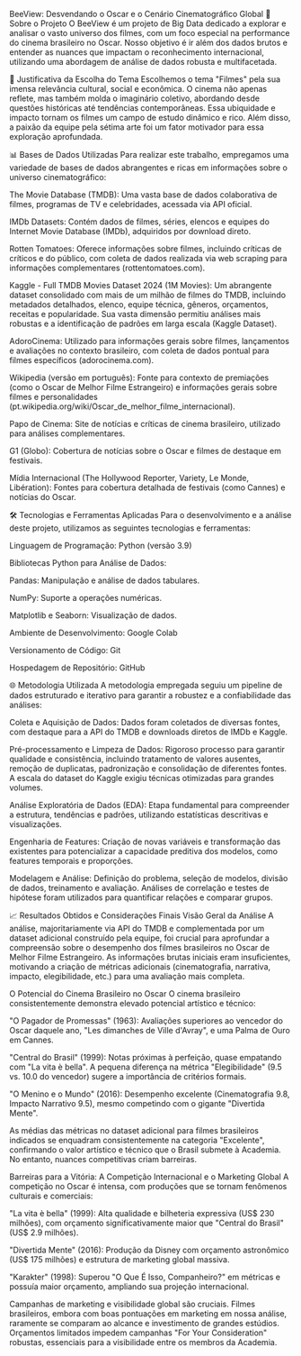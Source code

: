 BeeView: Desvendando o Oscar e o Cenário Cinematográfico Global
🚀 Sobre o Projeto
O BeeView é um projeto de Big Data dedicado a explorar e analisar o vasto universo dos filmes, com um foco especial na performance do cinema brasileiro no Oscar. Nosso objetivo é ir além dos dados brutos e entender as nuances que impactam o reconhecimento internacional, utilizando uma abordagem de análise de dados robusta e multifacetada.

🎯 Justificativa da Escolha do Tema
Escolhemos o tema "Filmes" pela sua imensa relevância cultural, social e econômica. O cinema não apenas reflete, mas também molda o imaginário coletivo, abordando desde questões históricas até tendências contemporâneas. Essa ubiquidade e impacto tornam os filmes um campo de estudo dinâmico e rico. Além disso, a paixão da equipe pela sétima arte foi um fator motivador para essa exploração aprofundada.

📊 Bases de Dados Utilizadas
Para realizar este trabalho, empregamos uma variedade de bases de dados abrangentes e ricas em informações sobre o universo cinematográfico:

The Movie Database (TMDB): Uma vasta base de dados colaborativa de filmes, programas de TV e celebridades, acessada via API oficial.

IMDb Datasets: Contém dados de filmes, séries, elencos e equipes do Internet Movie Database (IMDb), adquiridos por download direto.

Rotten Tomatoes: Oferece informações sobre filmes, incluindo críticas de críticos e do público, com coleta de dados realizada via web scraping para informações complementares (rottentomatoes.com).

Kaggle - Full TMDB Movies Dataset 2024 (1M Movies): Um abrangente dataset consolidado com mais de um milhão de filmes do TMDB, incluindo metadados detalhados, elenco, equipe técnica, gêneros, orçamentos, receitas e popularidade. Sua vasta dimensão permitiu análises mais robustas e a identificação de padrões em larga escala (Kaggle Dataset).

AdoroCinema: Utilizado para informações gerais sobre filmes, lançamentos e avaliações no contexto brasileiro, com coleta de dados pontual para filmes específicos (adorocinema.com).

Wikipedia (versão em português): Fonte para contexto de premiações (como o Oscar de Melhor Filme Estrangeiro) e informações gerais sobre filmes e personalidades (pt.wikipedia.org/wiki/Oscar_de_melhor_filme_internacional).

Papo de Cinema: Site de notícias e críticas de cinema brasileiro, utilizado para análises complementares.

G1 (Globo): Cobertura de notícias sobre o Oscar e filmes de destaque em festivais.

Mídia Internacional (The Hollywood Reporter, Variety, Le Monde, Libération): Fontes para cobertura detalhada de festivais (como Cannes) e notícias do Oscar.

🛠️ Tecnologias e Ferramentas Aplicadas
Para o desenvolvimento e a análise deste projeto, utilizamos as seguintes tecnologias e ferramentas:

Linguagem de Programação: Python (versão 3.9)

Bibliotecas Python para Análise de Dados:

Pandas: Manipulação e análise de dados tabulares.

NumPy: Suporte a operações numéricas.

Matplotlib e Seaborn: Visualização de dados.

Ambiente de Desenvolvimento: Google Colab

Versionamento de Código: Git

Hospedagem de Repositório: GitHub

🌐 Metodologia Utilizada
A metodologia empregada seguiu um pipeline de dados estruturado e iterativo para garantir a robustez e a confiabilidade das análises:

Coleta e Aquisição de Dados: Dados foram coletados de diversas fontes, com destaque para a API do TMDB e downloads diretos de IMDb e Kaggle.

Pré-processamento e Limpeza de Dados: Rigoroso processo para garantir qualidade e consistência, incluindo tratamento de valores ausentes, remoção de duplicatas, padronização e consolidação de diferentes fontes. A escala do dataset do Kaggle exigiu técnicas otimizadas para grandes volumes.

Análise Exploratória de Dados (EDA): Etapa fundamental para compreender a estrutura, tendências e padrões, utilizando estatísticas descritivas e visualizações.

Engenharia de Features: Criação de novas variáveis e transformação das existentes para potencializar a capacidade preditiva dos modelos, como features temporais e proporções.

Modelagem e Análise: Definição do problema, seleção de modelos, divisão de dados, treinamento e avaliação. Análises de correlação e testes de hipótese foram utilizados para quantificar relações e comparar grupos.

📈 Resultados Obtidos e Considerações Finais
Visão Geral da Análise
A análise, majoritariamente via API do TMDB e complementada por um dataset adicional construído pela equipe, foi crucial para aprofundar a compreensão sobre o desempenho dos filmes brasileiros no Oscar de Melhor Filme Estrangeiro. As informações brutas iniciais eram insuficientes, motivando a criação de métricas adicionais (cinematografia, narrativa, impacto, elegibilidade, etc.) para uma avaliação mais completa.

O Potencial do Cinema Brasileiro no Oscar
O cinema brasileiro consistentemente demonstra elevado potencial artístico e técnico:

"O Pagador de Promessas" (1963): Avaliações superiores ao vencedor do Oscar daquele ano, "Les dimanches de Ville d'Avray", e uma Palma de Ouro em Cannes.

"Central do Brasil" (1999): Notas próximas à perfeição, quase empatando com "La vita è bella". A pequena diferença na métrica "Elegibilidade" (9.5 vs. 10.0 do vencedor) sugere a importância de critérios formais.

"O Menino e o Mundo" (2016): Desempenho excelente (Cinematografia 9.8, Impacto Narrativo 9.5), mesmo competindo com o gigante "Divertida Mente".

As médias das métricas no dataset adicional para filmes brasileiros indicados se enquadram consistentemente na categoria "Excelente", confirmando o valor artístico e técnico que o Brasil submete à Academia. No entanto, nuances competitivas criam barreiras.

Barreiras para a Vitória: A Competição Internacional e o Marketing Global
A competição no Oscar é intensa, com produções que se tornam fenômenos culturais e comerciais:

"La vita è bella" (1999): Alta qualidade e bilheteria expressiva (US$ 230 milhões), com orçamento significativamente maior que "Central do Brasil" (US$ 2.9 milhões).

"Divertida Mente" (2016): Produção da Disney com orçamento astronômico (US$ 175 milhões) e estrutura de marketing global massiva.

"Karakter" (1998): Superou "O Que É Isso, Companheiro?" em métricas e possuía maior orçamento, ampliando sua projeção internacional.

Campanhas de marketing e visibilidade global são cruciais. Filmes brasileiros, embora com boas pontuações em marketing em nossa análise, raramente se comparam ao alcance e investimento de grandes estúdios. Orçamentos limitados impedem campanhas "For Your Consideration" robustas, essenciais para a visibilidade entre os membros da Academia.
